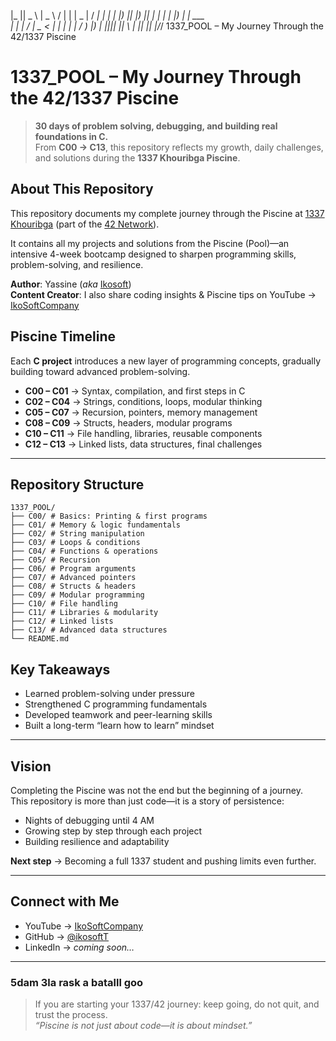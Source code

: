 |_ || _ \ | _ \ / | | | _ | / __|
| | | |) || |) || | | | | |) | | ___ \
| | | / | _ < | |_ | | | / ) |) |
|||| || _\ _| || || |/___/
   1337_POOL – My Journey Through the 42/1337 Piscine


# 1337_POOL – My Journey Through the 42/1337 Piscine

> **30 days of problem solving, debugging, and building real foundations in C.**  
> From **C00 → C13**, this repository reflects my growth, daily challenges, and solutions during the **1337 Khouribga Piscine**.



## About This Repository

This repository documents my complete journey through the Piscine at [1337 Khouribga](https://www.1337.ma/en/) (part of the [42 Network](https://42.fr/en/homepage/)).

It contains all my projects and solutions from the Piscine (Pool)—an intensive 4-week bootcamp designed to sharpen programming skills, problem-solving, and resilience.

**Author**: Yassine (*aka* [Ikosoft](https://www.youtube.com/@IkoSoftCompany))  
**Content Creator**: I also share coding insights & Piscine tips on YouTube → [IkoSoftCompany](https://www.youtube.com/@IkoSoftCompany)



## Piscine Timeline

Each **C project** introduces a new layer of programming concepts, gradually building toward advanced problem-solving.

- **C00 – C01** → Syntax, compilation, and first steps in C  
- **C02 – C04** → Strings, conditions, loops, modular thinking  
- **C05 – C07** → Recursion, pointers, memory management  
- **C08 – C09** → Structs, headers, modular programs  
- **C10 – C11** → File handling, libraries, reusable components  
- **C12 – C13** → Linked lists, data structures, final challenges  
---

## Repository Structure
```
1337_POOL/
├── C00/ # Basics: Printing & first programs
├── C01/ # Memory & logic fundamentals
├── C02/ # String manipulation
├── C03/ # Loops & conditions
├── C04/ # Functions & operations
├── C05/ # Recursion
├── C06/ # Program arguments
├── C07/ # Advanced pointers
├── C08/ # Structs & headers
├── C09/ # Modular programming
├── C10/ # File handling
├── C11/ # Libraries & modularity
├── C12/ # Linked lists
├── C13/ # Advanced data structures
└── README.md

```


## Key Takeaways

- Learned problem-solving under pressure  
- Strengthened C programming fundamentals  
- Developed teamwork and peer-learning skills  
- Built a long-term “learn how to learn” mindset  

---

## Vision

Completing the Piscine was not the end but the beginning of a journey.  
This repository is more than just code—it is a story of persistence:  

- Nights of debugging until 4 AM  
- Growing step by step through each project  
- Building resilience and adaptability  

**Next step** → Becoming a full 1337 student and pushing limits even further.  

---

## Connect with Me

- YouTube → [IkoSoftCompany](https://www.youtube.com/@IkoSoftCompany)  
- GitHub → [@ikosoftT](https://github.com/ikosoftT)  
- LinkedIn → *coming soon…*  

---
### 5dam 3la rask a batalll goo
> If you are starting your 1337/42 journey: keep going, do not quit, and trust the process.  
> *“Piscine is not just about code—it is about mindset.”*
